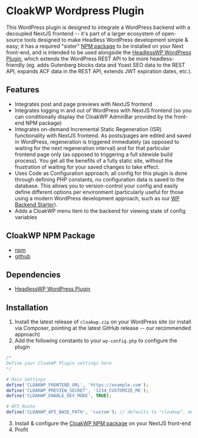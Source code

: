 # CloakWP Wordpress Plugin
This WordPress plugin is designed to integrate a WordPress backend with a decoupled NextJS frontend -- it's part of a larger ecosystem of open-source tools designed to make Headless WordPress development simple & easy; it has a required "sister" [NPM package](https://github.com/cloak-labs/cloakwp) to be installed on your Next front-end, and is intended to be used alongside the [HeadlessWP WordPress Plugin](https://github.com/cloak-labs/headless-wp-plugin), which extends the WordPress REST API to be more headless-friendly (eg. adds Gutenberg blocks data and Yoast SEO data to the REST API, expands ACF data in the REST API, extends JWT expiration dates, etc.).

## Features
- Integrates post and page previews with NextJS frontend
- Integrates logging in and out of WordPress with NextJS frontend (so you can conditionally display the CloakWP AdminBar provided by the front-end NPM package)
- Integrates on-demand Incremental Static Regeneration (ISR) functionality with NextJS frontend. As posts/pages are edited and saved in WordPress, regeneration is triggered immediately (as opposed to waiting for the next regeneration interval) and for that particular frontend page only (as opposed to triggering a full sitewide build process). You get all the benefits of a fully static site, without the frustration of waiting for your saved changes to take effect.
- Uses Code as Configuration approach; all config for this plugin is done through defining PHP constants, no configuration data is saved to the database. This allows you to version-control your config and easily define different options per environment (particularly useful for those using a modern WordPress development approach, such as our [WP Backend Starter](https://github.com/cloak-labs/headless-wordpress-backend-starter)).
- Adds a CloakWP menu item to the backend for viewing state of config variables

## CloakWP NPM Package
- [npm](https://www.npmjs.com/package/cloakwp)
- [github](https://github.com/cloak-labs/cloakwp)

## Dependencies
- [HeadlessWP WordPress Plugin](https://github.com/cloak-labs/headless-wp-plugin)

## Installation
1. Install the latest release of `cloakwp.zip` on your WordPress site (or install via Composer, pointing at the latest GitHub release -- our recommended approach)
2. Add the following constants to your `wp-config.php` to configure the plugin
```php
/* 
Define your CloakWP Plugin settings here
*/

# Main Settings
define('CLOAKWP_FRONTEND_URL', 'https://example.com');
define('CLOAKWP_PREVIEW_SECRET', '1234_CUSTOMIZE_ME');
define('CLOAKWP_ENABLE_DEV_MODE', TRUE);

# API Route
define('CLOAKWP_API_BASE_PATH', 'custom'); // defaults to "cloakwp", must match your CloakWP dynamic API route folder name

```
3. Install & configure the [CloakWP NPM package](https://www.npmjs.com/package/cloakwp) on your NextJS front-end
4. Profit
